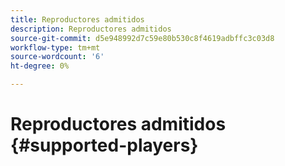 ```yaml
---
title: Reproductores admitidos
description: Reproductores admitidos
source-git-commit: d5e948992d7c59e80b530c8f4619adbffc3c03d8
workflow-type: tm+mt
source-wordcount: '6'
ht-degree: 0%

---
```



# Reproductores admitidos {#supported-players}
